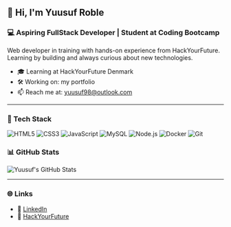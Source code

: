 ## 👋 Hi, I'm Yuusuf Roble

### 💻 Aspiring FullStack Developer | Student at Coding Bootcamp

Web developer in training with hands-on experience from HackYourFuture. Learning by building and always curious about new technologies.

- 🎓 Learning at HackYourFuture Denmark
- 🛠 Working on: my portfolio
- 📫 Reach me at: yuusuf98@outlook.com

---

### 🧰 Tech Stack

![HTML5](https://img.shields.io/badge/-HTML5-E34F26?style=flat-square&logo=html5&logoColor=white)
![CSS3](https://img.shields.io/badge/-CSS3-1572B6?style=flat-square&logo=css3)
![JavaScript](https://img.shields.io/badge/-JavaScript-F7DF1E?style=flat-square&logo=javascript&logoColor=black)
![MySQL](https://img.shields.io/badge/-MySQL-4479A1?style=flat-square&logo=mysql&logoColor=white)
![Node.js](https://img.shields.io/badge/-Node.js-339933?style=flat-square&logo=node-dot-js&logoColor=white)
![Docker](https://img.shields.io/badge/-Docker-2496ED?style=flat-square&logo=docker&logoColor=white)
![Git](https://img.shields.io/badge/-Git-F05032?style=flat-square&logo=git&logoColor=white)



### 📊 GitHub Stats

![Yuusuf's GitHub Stats](https://github-readme-stats.vercel.app/api?username=Ganja0003&show_icons=true&theme=default)

---

### 🌐 Links

- 📘 [LinkedIn](https://www.linkedin.com/in/yuusuf-roble-121192290/)
- 💼 [HackYourFuture](https://www.hackyourfuture.dk/)
